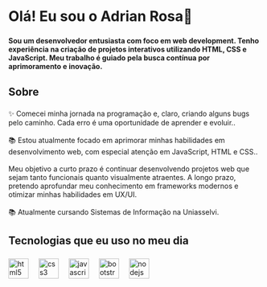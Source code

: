 <h1 align="left">Olá! Eu sou o Adrian Rosa👋</h1>

###

<h4 align="left">Sou um desenvolvedor entusiasta com foco em web development. Tenho experiência na criação de projetos interativos utilizando HTML, CSS e JavaScript. Meu trabalho é guiado pela busca contínua por aprimoramento e inovação.</h4>

###

<h2 align="left">Sobre</h2>

###

<p align="left">✨ Comecei minha jornada na programação e, claro, criando alguns bugs pelo caminho. Cada erro é uma oportunidade de aprender e evoluir..<br><br>📚  Estou atualmente focado em aprimorar minhas habilidades em desenvolvimento web, com especial atenção em JavaScript, HTML e CSS..<br><br>Meu objetivo a curto prazo é continuar desenvolvendo projetos web que sejam tanto funcionais quanto visualmente atraentes. A longo prazo, pretendo aprofundar meu conhecimento em frameworks modernos e otimizar minhas habilidades em UX/UI.<br><br>📚 Atualmente cursando Sistemas de Informação na Uniasselvi.
</p>

###

<h2 align="left">Tecnologias que eu uso no meu dia</h2>

###

<div align="left">
  <img src="https://cdn.jsdelivr.net/gh/devicons/devicon/icons/html5/html5-original.svg" height="40" alt="html5 logo"  />
  <img width="12" />
  <img src="https://cdn.jsdelivr.net/gh/devicons/devicon/icons/css3/css3-original.svg" height="40" alt="css3 logo"  />
  <img width="12" />
  <img src="https://cdn.jsdelivr.net/gh/devicons/devicon/icons/javascript/javascript-original.svg" height="40" alt="javascript logo"  />
  <img width="12" />
  <img src="https://cdn.jsdelivr.net/gh/devicons/devicon/icons/bootstrap/bootstrap-original.svg" height="40" alt="bootstrap logo"  />
  <img width="12" />
  <img src="https://cdn.jsdelivr.net/gh/devicons/devicon/icons/nodejs/nodejs-original.svg" height="40" alt="nodejs logo"  />
</div>

###
